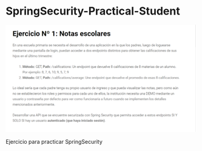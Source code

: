 # SpringSecurity-Practical-Student

![Consigna](https://github.com/joaquinBrassinne/SpringSecurity-Practical-Student/blob/main/springSecurity.practice/assets/consigna.png)

Ejercicio para practicar SpringSecurity

